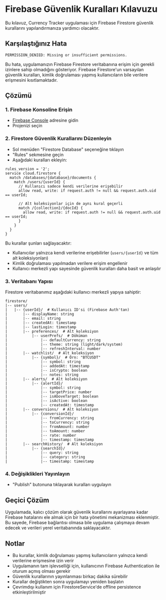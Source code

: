 # Firebase Güvenlik Kuralları Kılavuzu

Bu kılavuz, Currency Tracker uygulaması için Firebase Firestore güvenlik kurallarını yapılandırmanıza yardımcı olacaktır.

## Karşılaştığınız Hata

```
PERMISSION_DENIED: Missing or insufficient permissions.
```

Bu hata, uygulamanızın Firebase Firestore veritabanına erişim için gerekli izinlere sahip olmadığını gösteriyor. Firebase Firestore'un varsayılan güvenlik kuralları, kimlik doğrulaması yapmış kullanıcıların bile verilere erişmesini kısıtlamaktadır.

## Çözümü

### 1. Firebase Konsoline Erişin

- [Firebase Console](https://console.firebase.google.com/) adresine gidin
- Projenizi seçin

### 2. Firestore Güvenlik Kurallarını Düzenleyin

- Sol menüden "Firestore Database" seçeneğine tıklayın
- "Rules" sekmesine geçin
- Aşağıdaki kuralları ekleyin:

```
rules_version = '2';
service cloud.firestore {
  match /databases/{database}/documents {
    match /users/{userId} {
      // Kullanıcı sadece kendi verilerine erişebilir
      allow read, write: if request.auth != null && request.auth.uid == userId;
      
      // Alt koleksiyonlar için de aynı kural geçerli
      match /{collection}/{docId} {
        allow read, write: if request.auth != null && request.auth.uid == userId;
      }
    }
  }
}
```

Bu kurallar şunları sağlayacaktır:
- Kullanıcılar yalnızca kendi verilerine erişebilirler (`users/{userId}` ve tüm alt koleksiyonları)
- Kimlik doğrulaması yapılmadan verilere erişim engellenir
- Kullanıcı merkezli yapı sayesinde güvenlik kuralları daha basit ve anlaşılır

### 3. Veritabanı Yapısı

Firestore veritabanımız aşağıdaki kullanıcı merkezli yapıya sahiptir:

```
firestore/
|-- users/
|   |-- {userId}/  # Kullanıcı ID'si (Firebase Auth'tan)
|       |-- displayName: string
|       |-- email: string
|       |-- createdAt: timestamp
|       |-- lastLogin: timestamp
|       |-- preferences/  # Alt koleksiyon
|           |-- userPrefs/  # Döküman
|               |-- defaultCurrency: string
|               |-- theme: string (light/dark/system)
|               |-- refreshInterval: number
|       |-- watchlist/  # Alt koleksiyon
|           |-- {symbol}/  # Örn: "BTCUSDT"
|               |-- symbol: string
|               |-- addedAt: timestamp
|               |-- isCrypto: boolean
|               |-- notes: string
|       |-- alerts/  # Alt koleksiyon
|           |-- {alertId}/
|               |-- symbol: string
|               |-- targetPrice: number
|               |-- isAboveTarget: boolean
|               |-- isActive: boolean
|               |-- createdAt: timestamp
|       |-- conversions/  # Alt koleksiyon
|           |-- {conversionId}/
|               |-- fromCurrency: string
|               |-- toCurrency: string
|               |-- fromAmount: number
|               |-- toAmount: number
|               |-- rate: number
|               |-- timestamp: timestamp
|       |-- searchHistory/  # Alt koleksiyon
|           |-- {searchId}/
|               |-- query: string
|               |-- category: string
|               |-- timestamp: timestamp
```

### 4. Değişiklikleri Yayınlayın

- "Publish" butonuna tıklayarak kuralları uygulayın

## Geçici Çözüm

Uygulamada, kalıcı çözüm olarak güvenlik kurallarını ayarlayana kadar Firebase hatalarını ele almak için bir hata yönetimi mekanizması eklenmiştir. Bu sayede, Firebase bağlantısı olmasa bile uygulama çalışmaya devam edecek ve verileri yerel veritabanında saklayacaktır.

## Notlar

- Bu kurallar, kimlik doğrulaması yapmış kullanıcıların yalnızca kendi verilerine erişmesine izin verir
- Uygulamanın tam işlevselliği için, kullanıcının Firebase Authentication ile oturum açmış olması gerekir
- Güvenlik kurallarının yayınlanması birkaç dakika sürebilir
- Kurallar değiştikten sonra uygulamayı yeniden başlatın
- Çevrimdışı kullanım için FirestoreService'de offline persistence etkinleştirilmiştir 